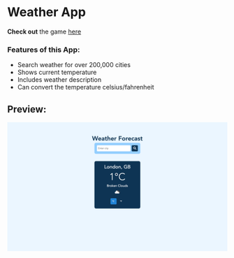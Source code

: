 # Weather App

**Check out** the game [here](https://weather-forecast-25-jan.netlify.app/)

### Features of this App:

- Search weather for over 200,000 cities
- Shows current temperature
- Includes weather description
- Can convert the temperature celsius/fahrenheit

## Preview:

![Preview](./src/images/preview.png)
